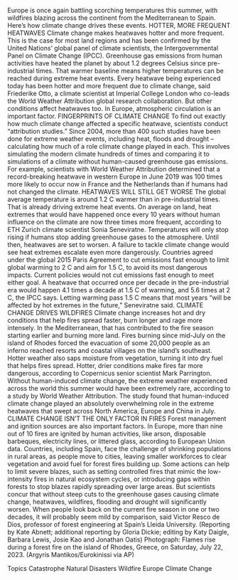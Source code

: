 Europe is once again battling scorching temperatures this summer, with wildfires blazing across the continent from the Mediterranean to Spain. Here’s how climate change drives these events.
HOTTER, MORE FREQUENT HEATWAVES
Climate change makes heatwaves hotter and more frequent. This is the case for most land regions and has been confirmed by the United Nations’ global panel of climate scientists, the Intergovernmental Panel on Climate Change (IPCC).
Greenhouse gas emissions from human activities have heated the planet by about 1.2 degrees Celsius since pre-industrial times. That warmer baseline means higher temperatures can be reached during extreme heat events.
Every heatwave being experienced today has been hotter and more frequent due to climate change, said Friederike Otto, a climate scientist at Imperial College London who co-leads the World Weather Attribution global research collaboration.
But other conditions affect heatwaves too. In Europe, atmospheric circulation is an important factor.
FINGERPRINTS OF CLIMATE CHANGE
To find out exactly how much climate change affected a specific heatwave, scientists conduct “attribution studies.” Since 2004, more than 400 such studies have been done for extreme weather events, including heat, floods and drought – calculating how much of a role climate change played in each.
This involves simulating the modern climate hundreds of times and comparing it to simulations of a climate without human-caused greenhouse gas emissions.
For example, scientists with World Weather Attribution determined that a record-breaking heatwave in western Europe in June 2019 was 100 times more likely to occur now in France and the Netherlands than if humans had not changed the climate.
HEATWAVES WILL STILL GET WORSE
The global average temperature is around 1.2 C warmer than in pre-industrial times. That is already driving extreme heat events.
On average on land, heat extremes that would have happened once every 10 years without human influence on the climate are now three times more frequent, according to ETH Zurich climate scientist Sonia Seneviratne.
Temperatures will only stop rising if humans stop adding greenhouse gases to the atmosphere. Until then, heatwaves are set to worsen. A failure to tackle climate change would see heat extremes escalate even more dangerously.
Countries agreed under the global 2015 Paris Agreement to cut emissions fast enough to limit global warming to 2 C and aim for 1.5 C, to avoid its most dangerous impacts. Current policies would not cut emissions fast enough to meet either goal.
A heatwave that occurred once per decade in the pre-industrial era would happen 4.1 times a decade at 1.5 C of warming, and 5.6 times at 2 C, the IPCC says.
Letting warming pass 1.5 C means that most years “will be affected by hot extremes in the future,” Seneviratne said.
CLIMATE CHANGE DRIVES WILDFIRES
Climate change increases hot and dry conditions that help fires spread faster, burn longer and rage more intensely.
In the Mediterranean, that has contributed to the fire season starting earlier and burning more land. Fires burning since mid-July on the island of Rhodes forced the evacuation of some 20,000 people as an inferno reached resorts and coastal villages on the island’s southeast.
Hotter weather also saps moisture from vegetation, turning it into dry fuel that helps fires spread.
Hotter, drier conditions make fires far more dangerous, according to Copernicus senior scientist Mark Parrington.
Without human-induced climate change, the extreme weather experienced across the world this summer would have been extremely rare, according to a study by World Weather Attribution. The study found that human-induced climate change played an absolutely overwhelming role in the extreme heatwaves that swept across North America, Europe and China in July.
CLIMATE CHANGE ISN’T THE ONLY FACTOR IN FIRES
Forest management and ignition sources are also important factors. In Europe, more than nine out of 10 fires are ignited by human activities, like arson, disposable barbeques, electricity lines, or littered glass, according to European Union data.
Countries, including Spain, face the challenge of shrinking populations in rural areas, as people move to cities, leaving smaller workforces to clear vegetation and avoid fuel for forest fires building up.
Some actions can help to limit severe blazes, such as setting controlled fires that mimic the low-intensity fires in natural ecosystem cycles, or introducing gaps within forests to stop blazes rapidly spreading over large areas.
But scientists concur that without steep cuts to the greenhouse gases causing climate change, heatwaves, wildfires, flooding and drought will significantly worsen.
When people look back on the current fire season in one or two decades, it will probably seem mild by comparison, said Victor Resco de Dios, professor of forest engineering at Spain’s Lleida University.
(Reporting by Kate Abnett; additional reporting by Gloria Dickie; editing by Katy Daigle, Barbara Lewis, Josie Kao and Jonathan Oatis)
Photograph: Flames rise during a forest fire on the island of Rhodes, Greece, on Saturday, July 22, 2023. (Argyris Mantikos/Eurokinissi via AP)

Topics
Catastrophe
Natural Disasters
Wildfire
Europe
Climate Change
